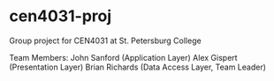 # cen4031-proj

Group project for CEN4031 at St. Petersburg College

Team Members:
John Sanford (Application Layer)
Alex Gispert (Presentation Layer)
Brian Richards (Data Access Layer, Team Leader)